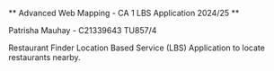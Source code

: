 ** Advanced Web Mapping - CA 1 LBS Application 2024/25 **

Patrisha Mauhay - C21339643 
TU857/4

Restaurant Finder
Location Based Service (LBS) Application to locate restaurants nearby.
